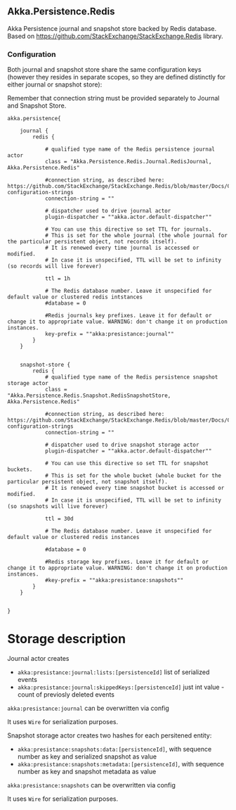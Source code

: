## Akka.Persistence.Redis

Akka Persistence journal and snapshot store backed by Redis database.
Based on https://github.com/StackExchange/StackExchange.Redis library.

### Configuration

Both journal and snapshot store share the same configuration keys (however they resides in separate scopes, so they are defined distinctly for either journal or snapshot store):

Remember that connection string must be provided separately to Journal and Snapshot Store.

```hocon
akka.persistence{

    journal {
        redis {

            # qualified type name of the Redis persistence journal actor
            class = "Akka.Persistence.Redis.Journal.RedisJournal, Akka.Persistence.Redis"

            #connection string, as described here: https://github.com/StackExchange/StackExchange.Redis/blob/master/Docs/Configuration.md#basic-configuration-strings
            connection-string = ""

            # dispatcher used to drive journal actor
            plugin-dispatcher = ""akka.actor.default-dispatcher""

            # You can use this directive so set TTL for journals. 
            # This is set for the whole journal (the whole journal for the particular persistent object, not records itself). 
            # It is renewed every time journal is accessed or modified.
            # In case it is unspecified, TTL will be set to infinity (so records will live forever)

            ttl = 1h

            # The Redis database number. Leave it unspecified for default value or clustered redis intstances            
            #database = 0

            #Redis journals key prefixes. Leave it for default or change it to appropriate value. WARNING: don't change it on production instances.
            key-prefix = ""akka:presistance:journal""
        }
    }    


    snapshot-store {
        redis {
            # qualified type name of the Redis persistence snapshot storage actor
            class = "Akka.Persistence.Redis.Snapshot.RedisSnapshotStore, Akka.Persistence.Redis"

            #connection string, as described here: https://github.com/StackExchange/StackExchange.Redis/blob/master/Docs/Configuration.md#basic-configuration-strings
            connection-string = ""

            # dispatcher used to drive snapshot storage actor
            plugin-dispatcher = ""akka.actor.default-dispatcher""

            # You can use this directive so set TTL for snapshot buckets. 
            # This is set for the whole bucket (whole bucket for the particular persistent object, not snapshot itself). 
            # It is renewed every time snapshot bucket is accessed or modified.
            # In case it is unspecified, TTL will be set to infinity (so snapshots will live forever)
            
            ttl = 30d

            # The Redis database number. Leave it unspecified for default value or clustered redis instances
            
            #database = 0

            #Redis storage key prefixes. Leave it for default or change it to appropriate value. WARNING: don't change it on production instances.
            #key-prefix = ""akka:presistance:snapshots""
        }
    }


}
```

# Storage description

Journal actor creates 
* `akka:presistance:journal:lists:[persistenceId]` list of serialized events 
* `akka:presistance:journal:skippedKeys:[persistenceId]` just int value - count of previosly deleted events

`akka:presistance:journal` can be overwritten via config

It uses `Wire` for serialization purposes.



Snapshot storage actor creates two hashes for each persitened entity:
* `akka:presistance:snapshots:data:[persistenceId]`, with sequence number as key and serialized snapshot as value
* `akka:presistance:snapshots:metadata:[persistenceId]`, with sequence number as key and snapshot metadata as value

`akka:presistance:snapshots` can be overwritten via config

It uses `Wire` for serialization purposes.
